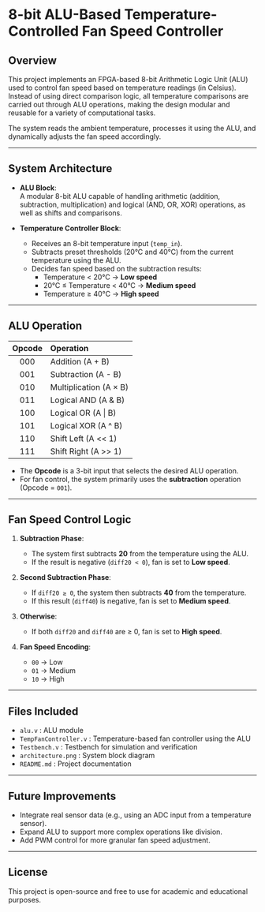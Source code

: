 # 8-bit ALU-Based Temperature-Controlled Fan Speed Controller

## Overview

This project implements an FPGA-based 8-bit Arithmetic Logic Unit (ALU) used to control fan speed based on temperature readings (in Celsius).  
Instead of using direct comparison logic, all temperature comparisons are carried out through ALU operations, making the design modular and reusable for a variety of computational tasks.

The system reads the ambient temperature, processes it using the ALU, and dynamically adjusts the fan speed accordingly.

---

## System Architecture

- **ALU Block**:  
  A modular 8-bit ALU capable of handling arithmetic (addition, subtraction, multiplication) and logical (AND, OR, XOR) operations, as well as shifts and comparisons.

- **Temperature Controller Block**:
  - Receives an 8-bit temperature input (`temp_in`).
  - Subtracts preset thresholds (20°C and 40°C) from the current temperature using the ALU.
  - Decides fan speed based on the subtraction results:
    - Temperature < 20°C → **Low speed**
    - 20°C ≤ Temperature < 40°C → **Medium speed**
    - Temperature ≥ 40°C → **High speed**

---

## ALU Operation

| Opcode | Operation      |
|:------:|:---------------|
| 000    | Addition (A + B) |
| 001    | Subtraction (A - B) |
| 010    | Multiplication (A × B) |
| 011    | Logical AND (A & B) |
| 100    | Logical OR (A \| B) |
| 101    | Logical XOR (A ^ B) |
| 110    | Shift Left (A << 1) |
| 111    | Shift Right (A >> 1) |

- The **Opcode** is a 3-bit input that selects the desired ALU operation.
- For fan control, the system primarily uses the **subtraction** operation (Opcode = `001`).

---

## Fan Speed Control Logic

1. **Subtraction Phase**:
   - The system first subtracts **20** from the temperature using the ALU.
   - If the result is negative (`diff20 < 0`), fan is set to **Low speed**.

2. **Second Subtraction Phase**:
   - If `diff20 ≥ 0`, the system then subtracts **40** from the temperature.
   - If this result (`diff40`) is negative, fan is set to **Medium speed**.

3. **Otherwise**:
   - If both `diff20` and `diff40` are ≥ 0, fan is set to **High speed**.

4. **Fan Speed Encoding**:
   - `00` → Low
   - `01` → Medium
   - `10` → High

---





## Files Included

- `alu.v` : ALU module
- `TempFanController.v` : Temperature-based fan controller using the ALU
- `Testbench.v` : Testbench for simulation and verification
- `architecture.png` : System block diagram
- `README.md` : Project documentation

---

## Future Improvements

- Integrate real sensor data (e.g., using an ADC input from a temperature sensor).
- Expand ALU to support more complex operations like division.
- Add PWM control for more granular fan speed adjustment.

---

## License

This project is open-source and free to use for academic and educational purposes.

